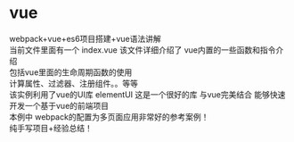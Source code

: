 # vue
webpack+vue+es6项目搭建+vue语法讲解  
当前文件里面有一个 index.vue 该文件详细介绍了 vue内置的一些函数和指令介绍  
包括vue里面的生命周期函数的使用  
计算属性、过滤器、注册组件。。等等  
该实例利用了vue的UI库 elementUI  这是一个很好的库 与vue完美结合 能够快速开发一个基于vue的前端项目  
本例中 webpack的配置为多页面应用非常好的参考案例！  
纯手写项目+经验总结！
